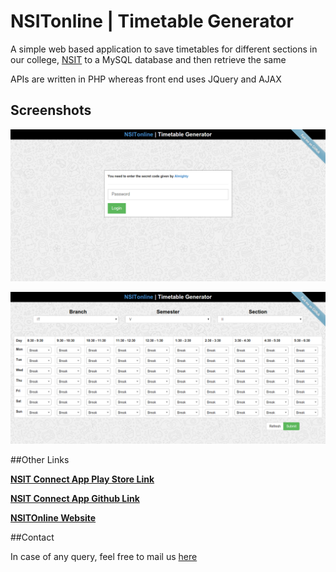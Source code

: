 # NSITonline | Timetable Generator
A simple web based application to save timetables for different sections in our college, [NSIT](http://www.nsit.ac.in) to a MySQL database and then retrieve the same

APIs are written in PHP whereas front end uses JQuery and AJAX

## Screenshots

![](/img/screenshots/screencapture-localhost-timetable-json-maker-1451165825616.png?raw=true )

![](/img/screenshots/screencapture-localhost-timetable-json-maker-add-timetable-php-1451165923192.png?raw=true )

##Other Links

**[NSIT Connect App Play Store Link](http://www.nsitonline.in/NSITconnect/)**

**[NSIT Connect App Github Link](https://github.com/Swati4star/NSIT-App-v2)**

**[NSITOnline Website](http://www.nsitonline.in/)**

##Contact

In case of any query, feel free to mail us [here](mailto:webteam@nsitonline.in)
